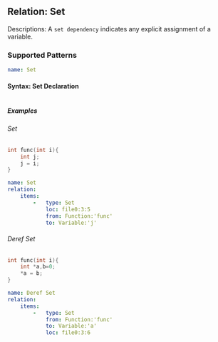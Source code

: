 ## Relation: Set
Descriptions: A `set dependency` indicates any explicit assignment of a variable.

### Supported Patterns
```yaml
name: Set
```

#### Syntax: Set Declaration

```text

```
##### Examples

###### Set

```CPP
int func(int i){
    int j;
    j = i;
}
```

```yaml
name: Set
relation:
    items:
        -   type: Set
            loc: file0:3:5
            from: Function:'func'
            to: Variable:'j'
```

###### Deref Set
```CPP
int func(int i){
    int *a,b=0;
    *a = b; 
}
```

```yaml
name: Deref Set
relation:
    items:
        -   type: Set
            from: Function:'func'
            to: Variable:'a'
            loc: file0:3:6
```
